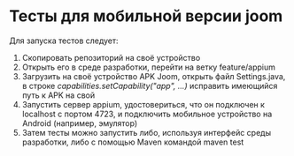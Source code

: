 # Тесты для мобильной версии joom

<p> Для запуска тестов следует: 
  </p>

  1. Скопировать репозиторий на своё устройство
 2. Открыть его в среде разработки, перейти на ветку feature/appium
 3. Загрузить на своё устройство APK Joom, открыть файл Settings.java, в строке *capabilities.setCapability("app", ...)* исправить имеющийся путь к APK на свой
 4. Запустить сервер appium, удостовериться, что он подключен к localhost с портом 4723, и подключить мобильное устройство на Android (например, эмулятор)
 5. Затем тесты можно запустить либо, используя интерфейс среды разработки, либо с помощью Maven командой maven test

